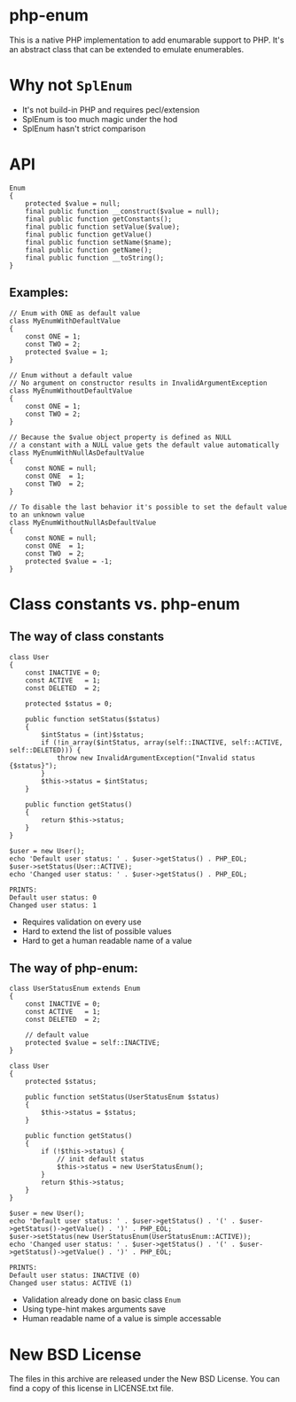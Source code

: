 # php-enum

This is a native PHP implementation to add enumarable support to PHP.
It's an abstract class that can be extended to emulate enumerables.


# Why not ```SplEnum```

* It's not build-in PHP and requires pecl/extension
* SplEnum is too much magic under the hod
* SplEnum hasn't strict comparison


# API

    Enum
    {
        protected $value = null;
        final public function __construct($value = null);
        final public function getConstants();
        final public function setValue($value);
        final public function getValue()
        final public function setName($name);
        final public function getName();
        final public function __toString();
    }

## Examples:

    // Enum with ONE as default value
    class MyEnumWithDefaultValue
    {
        const ONE = 1;
        const TWO = 2;
        protected $value = 1;
    }

    // Enum without a default value
    // No argument on constructor results in InvalidArgumentException
    class MyEnumWithoutDefaultValue
    {
        const ONE = 1;
        const TWO = 2;
    }

    // Because the $value object property is defined as NULL
    // a constant with a NULL value gets the default value automatically
    class MyEnumWithNullAsDefaultValue
    {
        const NONE = null;
        const ONE  = 1;
        const TWO  = 2;
    }

    // To disable the last behavior it's possible to set the default value to an unknown value
    class MyEnumWithoutNullAsDefaultValue
    {
        const NONE = null;
        const ONE  = 1;
        const TWO  = 2;
        protected $value = -1;
    }


# Class constants vs. php-enum

## The way of class constants

    class User
    {
        const INACTIVE = 0;
        const ACTIVE   = 1;
        const DELETED  = 2;

        protected $status = 0;

        public function setStatus($status)
        {
            $intStatus = (int)$status;
            if (!in_array($intStatus, array(self::INACTIVE, self::ACTIVE, self::DELETED))) {
                throw new InvalidArgumentException("Invalid status {$status}");
            }
            $this->status = $intStatus;
        }

        public function getStatus()
        {
            return $this->status;
        }
    }

    $user = new User();
    echo 'Default user status: ' . $user->getStatus() . PHP_EOL;
    $user->setStatus(User::ACTIVE);
    echo 'Changed user status: ' . $user->getStatus() . PHP_EOL;

    PRINTS:
    Default user status: 0
    Changed user status: 1

* Requires validation on every use
* Hard to extend the list of possible values
* Hard to get a human readable name of a value

## The way of php-enum:

    class UserStatusEnum extends Enum
    {
        const INACTIVE = 0;
        const ACTIVE   = 1;
        const DELETED  = 2;

        // default value
        protected $value = self::INACTIVE;
    }

    class User
    {
        protected $status;

        public function setStatus(UserStatusEnum $status)
        {
            $this->status = $status;
        }
 
        public function getStatus()
        {
            if (!$this->status) {
                // init default status
                $this->status = new UserStatusEnum();
            }
            return $this->status;
        }
    }

    $user = new User();
    echo 'Default user status: ' . $user->getStatus() . '(' . $user->getStatus()->getValue() . ')' . PHP_EOL;
    $user->setStatus(new UserStatusEnum(UserStatusEnum::ACTIVE));
    echo 'Changed user status: ' . $user->getStatus() . '(' . $user->getStatus()->getValue() . ')' . PHP_EOL;

    PRINTS:
    Default user status: INACTIVE (0)
    Changed user status: ACTIVE (1)

* Validation already done on basic class ```Enum```
* Using type-hint makes arguments save
* Human readable name of a value is simple accessable


# New BSD License

The files in this archive are released under the New BSD License.
You can find a copy of this license in LICENSE.txt file.
